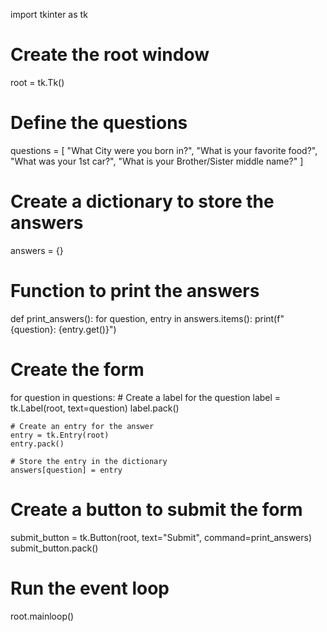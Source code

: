 import tkinter as tk

# Create the root window
root = tk.Tk()

# Define the questions
questions = [
    "What City were you born in?",
    "What is your favorite food?",
    "What was your 1st car?",
    "What is your Brother/Sister middle name?"
]

# Create a dictionary to store the answers
answers = {}

# Function to print the answers
def print_answers():
    for question, entry in answers.items():
        print(f"{question}: {entry.get()}")

# Create the form
for question in questions:
    # Create a label for the question
    label = tk.Label(root, text=question)
    label.pack()

    # Create an entry for the answer
    entry = tk.Entry(root)
    entry.pack()

    # Store the entry in the dictionary
    answers[question] = entry

# Create a button to submit the form
submit_button = tk.Button(root, text="Submit", command=print_answers)
submit_button.pack()

# Run the event loop
root.mainloop()

